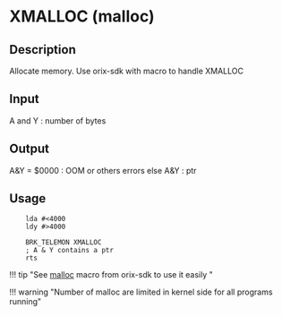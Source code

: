 # XMALLOC (malloc)

## Description

Allocate memory. Use orix-sdk with macro to handle XMALLOC

## Input

A and Y : number of bytes

## Output

A&Y = $0000 : OOM or others errors
else
A&Y : ptr

## Usage

``` ca65
    lda #<4000
    ldy #>4000

    BRK_TELEMON XMALLOC
    ; A & Y contains a ptr
    rts
```

!!! tip "See [malloc](../../../developer_manual/orixsdk/malloc) macro from orix-sdk to use it easily "

!!! warning "Number of malloc are limited in kernel side for all programs running"
